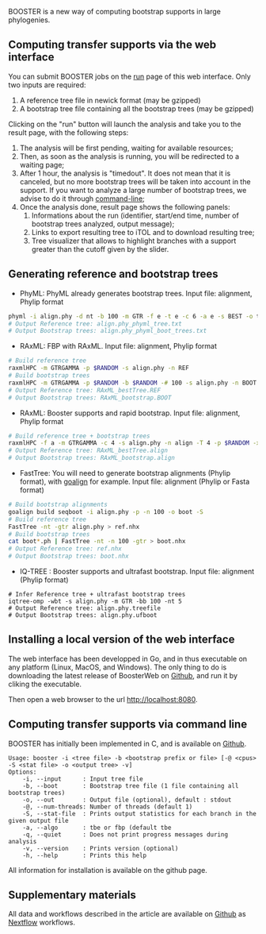 BOOSTER is a new way of computing bootstrap supports in large phylogenies.

## Computing transfer supports via the web interface

You can submit BOOSTER jobs on the [run](/run) page of this web interface. Only two inputs are required:

1. A reference tree file in newick format (may be gzipped)
2. A bootstrap tree file containing all the bootstrap trees (may be gzipped)

Clicking on the "run" button will launch the analysis and take you to the result page, with the following steps:

1. The analysis will be first pending, waiting for available resources;
2. Then, as soon as the analysis is running, you will be redirected to a waiting page;
3. After 1 hour, the analysis is "timedout". It does not mean that it is canceled, but no more bootstrap trees will be taken into account in the support. If you want to analyze a large number of bootstrap trees, we advise to do it through [command-line](#commandline);
4. Once the analysis done, result page shows the following panels:
    1. Informations about the run (identifier, start/end time, number of bootstrap trees analyzed, output message);
    2. Links to export resulting tree to iTOL and to download resulting tree;
    3. Tree visualizer that allows to highlight branches with a support greater than the cutoff given by the slider.

## Generating reference and bootstrap trees

* PhyML: PhyML already generates bootstrap trees. Input file: alignment, Phylip format
```bash
phyml -i align.phy -d nt -b 100 -m GTR -f e -t e -c 6 -a e -s BEST -o tlr 
# Output Reference tree: align.phy_phyml_tree.txt
# Output Bootstrap trees: align.phy_phyml_boot_trees.txt
```

* RAxML: FBP with RAxML. Input file: alignment, Phylip format
```bash
# Build reference tree
raxmlHPC -m GTRGAMMA -p $RANDOM -s align.phy -n REF
# Build bootstrap trees
raxmlHPC -m GTRGAMMA -p $RANDOM -b $RANDOM -# 100 -s align.phy -n BOOT
# Output Reference tree: RAxML_bestTree.REF
# Output Bootstrap trees: RAxML_bootstrap.BOOT
```

* RAxML: Booster supports and rapid bootstrap. Input file: alignment, Phylip format
```bash
# Build reference tree + bootstrap trees
raxmlHPC -f a -m GTRGAMMA -c 4 -s align.phy -n align -T 4 -p $RANDOM -x $RANDOM -# 100
# Output Reference tree: RAxML_bestTree.align
# Output Bootstrap trees: RAxML_bootstrap.align
```

* FastTree: You will need to generate bootstrap alignments (Phylip format), with [goalign](https://github.com/fredericlemoine/goalign) for example. Input file: alignment (Phylip or Fasta format)
```bash
# Build bootstrap alignments
goalign build seqboot -i align.phy -p -n 100 -o boot -S
# Build reference tree
FastTree -nt -gtr align.phy > ref.nhx
# Build bootstrap trees
cat boot*.ph | FastTree -nt -n 100 -gtr > boot.nhx
# Output Reference tree: ref.nhx
# Output Bootstrap trees: boot.nhx
```

* IQ-TREE : Booster supports and ultrafast bootstrap. Input file: alignment (Phylip format)
```
# Infer Reference tree + ultrafast bootstrap trees
iqtree-omp -wbt -s align.phy -m GTR -bb 100 -nt 5
# Output Reference tree: align.phy.treefile
# Output Bootstrap trees: align.phy.ufboot
```


## Installing a local version of the web interface

The web interface has been developped in Go, and in thus executable on any platform (Linux, MacOS, and Windows).
The only thing to do is downloading the latest release of BoosterWeb on [Github](https://github.com/fredericlemoine/booster-web/releases), and run it by cliking the executable.

Then open a web browser to the url [http://localhost:8080](http://localhost:8080).

## <a name="commandline"></a>Computing transfer supports via command line
BOOSTER has initially been implemented in C, and is available on [Github](https://github.com/evolbioinfo/booster).

```
Usage: booster -i <tree file> -b <bootstrap prefix or file> [-@ <cpus>  -S <stat file> -o <output tree> -v]
Options:
	-i, --input      : Input tree file
	-b, --boot       : Bootstrap tree file (1 file containing all bootstrap trees)
	-o, --out        : Output file (optional), default : stdout
	-@, --num-threads: Number of threads (default 1)
	-S, --stat-file  : Prints output statistics for each branch in the given output file
	-a, --algo       : tbe or fbp (default tbe
	-q, --quiet      : Does not print progress messages during analysis
	-v, --version    : Prints version (optional)
	-h, --help       : Prints this help
```

All information for installation is available on the github page.


## Supplementary materials
All data and workflows described in the article are available on [Github](https://github.com/evolbioinfo/booster-workflows) as [Nextflow](https://www.nextflow.io/) workflows.

